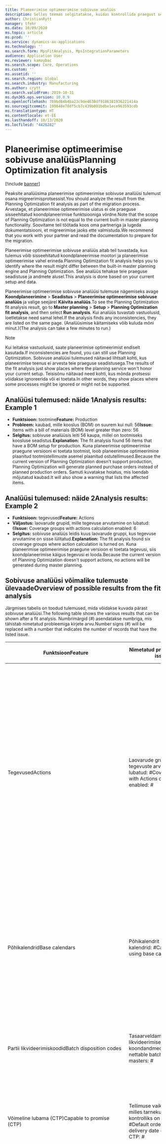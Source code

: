 ```yaml
---
title: Planeerimise optimeerimise sobivuse analüüs
description: Selles teemas selgitatakse, kuidas kontrollida praegust seadistust ja andmeid planeerimise optimeerimise funktsiooni võimaluste suhtes.
author: ChristianRytt
manager: tfehr
ms.date: 10/09/2020
ms.topic: article
ms.prod: ''
ms.service: dynamics-ax-applications
ms.technology: ''
ms.search.form: MpsFitAnalysis, MpsIntegrationParameters
audience: Application User
ms.reviewer: kamaybac
ms.search.scope: Core, Operations
ms.custom: ''
ms.assetid: ''
ms.search.region: Global
ms.search.industry: Manufacturing
ms.author: crytt
ms.search.validFrom: 2019-10-31
ms.dyn365.ops.version: 10.0.9
ms.openlocfilehash: 769bd84b4ba23c9de4638df9186381936221414a
ms.sourcegitcommit: 199848e78df5cb7c439b001bdbe1ece963593cdb
ms.translationtype: HT
ms.contentlocale: et-EE
ms.lasthandoff: 10/13/2020
ms.locfileid: "4426282"
---
```

# <a name="planning-optimization-fit-analysis"></a><span data-ttu-id="68572-103">Planeerimise optimeerimise sobivuse analüüs</span><span class="sxs-lookup"><span data-stu-id="68572-103">Planning Optimization fit analysis</span></span>

[!include [banner](../../includes/banner.md)]

<span data-ttu-id="68572-104">Peaksite analüüsima planeerimise optimeerimise sobivuse analüüsi tulemust osana migreerimisprotsessist.</span><span class="sxs-lookup"><span data-stu-id="68572-104">You should analyze the result from the Planning Optimization fit analysis as part of the migration process.</span></span> <span data-ttu-id="68572-105">Arvestage, et planeerimise optimeerimise ulatus ei ole praeguse sisseehitatud koondplaneerimise funktsiooniga võrdne.</span><span class="sxs-lookup"><span data-stu-id="68572-105">Note that the scope of Planning Optimization is not equal to the current built-in master planning functionality.</span></span> <span data-ttu-id="68572-106">Soovitame teil töötada koos oma partneriga ja lugeda dokumentatsiooni, et migreerimise jaoks ette valmistuda.</span><span class="sxs-lookup"><span data-stu-id="68572-106">We recommend that you work with your partner and read the documentation to prepare for the migration.</span></span> 

<span data-ttu-id="68572-107">Planeerimise optimeerimise sobivuse analüüs aitab teil tuvastada, kus tulemus võib sisseehitatud koondplaneerimise mootori ja planeerimise optimeerimise vahel erineda.</span><span class="sxs-lookup"><span data-stu-id="68572-107">Planning Optimization fit analysis helps you to identify where the result might differ between the built-in master planning engine and Planning Optimization.</span></span> <span data-ttu-id="68572-108">See analüüs tehakse teie praeguse seadistuse ja andmete alusel.</span><span class="sxs-lookup"><span data-stu-id="68572-108">This analysis is done based on your current setup and data.</span></span> 

<span data-ttu-id="68572-109">Planeerimise optimeerimise sobivuse analüüsi tulemuse nägemiseks avage **Koondplaneerimine** \> **Seadistus** \> **Planeerimise optimeerimise sobivuse analüüs** ja valige seejärel **Käivita analüüs**.</span><span class="sxs-lookup"><span data-stu-id="68572-109">To see the Planning Optimization fit analysis result, go to **Master planning** \> **Setup** \> **Planning Optimization fit analysis**, and then select **Run analysis**.</span></span> <span data-ttu-id="68572-110">Kui analüüs tuvastab vastuolusid, loetletakse need samal lehel.</span><span class="sxs-lookup"><span data-stu-id="68572-110">If the analysis finds any inconsistencies, they are listed on the same page.</span></span> <span data-ttu-id="68572-111">(Analüüsimise käitamiseks võib kuluda mõni minut.)</span><span class="sxs-lookup"><span data-stu-id="68572-111">(The analysis can take a few minutes to run.)</span></span>

> [!NOTE]
> <span data-ttu-id="68572-112">Kui leitakse vastuolusid, saate planeerimise optimeerimist endiselt kasutada.</span><span class="sxs-lookup"><span data-stu-id="68572-112">If inconsistencies are found, you can still use Planning Optimization.</span></span> <span data-ttu-id="68572-113">Sobivuse analüüsi tulemused näitavad lihtsalt kohti, kus planeerimise teenus ei arvesta teie praeguse seadistusega.</span><span class="sxs-lookup"><span data-stu-id="68572-113">The results of the fit analysis just show places where the planning service won't honor your current setup.</span></span> <span data-ttu-id="68572-114">Teisisõnu näitavad need kohti, kus mõnda protsessi võidakse ignoreerida või ei toetata.</span><span class="sxs-lookup"><span data-stu-id="68572-114">In other words, they show places where some processes might be ignored or might not be supported.</span></span>

## <a name="analysis-results-example-1"></a><span data-ttu-id="68572-115">Analüüsi tulemused: näide 1</span><span class="sxs-lookup"><span data-stu-id="68572-115">Analysis results: Example 1</span></span>

- <span data-ttu-id="68572-116">**Funktsioon:** tootmine</span><span class="sxs-lookup"><span data-stu-id="68572-116">**Feature:** Production</span></span>
- <span data-ttu-id="68572-117">**Probleem:** kaubad, mille kooslus (BOM) on suurem kui null: 56</span><span class="sxs-lookup"><span data-stu-id="68572-117">**Issue:** Items with a bill of materials (BOM) level greater than zero: 56</span></span>
- <span data-ttu-id="68572-118">**Selgitus:** sobivuse analüüsis leiti 56 kaupa, millel on tootmiseks koosluse seadistus.</span><span class="sxs-lookup"><span data-stu-id="68572-118">**Explanation:** The fit analysis found 56 items that have a BOM setup for production.</span></span> <span data-ttu-id="68572-119">Kuna planeerimise optimeerimise praegune versiooni ei toetata tootmist, loob planeerimise optimeerimine plaanitud tootmistellimuste asemel plaanitud ostutellimused.</span><span class="sxs-lookup"><span data-stu-id="68572-119">Because the current version of Planning Optimization doesn't support production, Planning Optimization will generate planned purchase orders instead of planned production orders.</span></span> <span data-ttu-id="68572-120">Samuti kuvatakse hoiatus, mis loendab mõjutatud kaubad.</span><span class="sxs-lookup"><span data-stu-id="68572-120">It will also show a warning that lists the affected items.</span></span>

## <a name="analysis-results-example-2"></a><span data-ttu-id="68572-121">Analüüsi tulemused: näide 2</span><span class="sxs-lookup"><span data-stu-id="68572-121">Analysis results: Example 2</span></span>

- <span data-ttu-id="68572-122">**Funktsioon:** tegevused</span><span class="sxs-lookup"><span data-stu-id="68572-122">**Feature:** Actions</span></span>
- <span data-ttu-id="68572-123">**Väljastus:** laovarude grupid, mille tegevuse arvutamine on lubatud: 6</span><span class="sxs-lookup"><span data-stu-id="68572-123">**Issue:** Coverage groups with actions calculation enabled: 6</span></span>
- <span data-ttu-id="68572-124">**Selgitus:** sobivuse analüüs leidis kuus laovarude gruppi, kus tegevuse arvutamine on sisse lülitatud.</span><span class="sxs-lookup"><span data-stu-id="68572-124">**Explanation:** The fit analysis found six coverage groups where action calculation is turned on.</span></span> <span data-ttu-id="68572-125">Kuna planeerimise optimeerimise praegune versioon ei toetata tegevusi, siis koondplaneerimise käigus tegevusi ei looda.</span><span class="sxs-lookup"><span data-stu-id="68572-125">Because the current version of Planning Optimization doesn't support actions, no actions will be generated during master planning.</span></span>

## <a name="overview-of-possible-results-from-the-fit-analysis"></a><span data-ttu-id="68572-126">Sobivuse analüüsi võimalike tulemuste ülevaade</span><span class="sxs-lookup"><span data-stu-id="68572-126">Overview of possible results from the fit analysis</span></span>

<span data-ttu-id="68572-127">Järgmises tabelis on toodud tulemused, mida võidakse kuvada pärast sobivuse analüüsi.</span><span class="sxs-lookup"><span data-stu-id="68572-127">The following table shows the various results that can be shown after a fit analysis.</span></span> <span data-ttu-id="68572-128">Numbrimärgid (_\#_) asendatakse numbriga, mis tähistab nimetatud probleemiga kirjete arvu.</span><span class="sxs-lookup"><span data-stu-id="68572-128">Number signs (_\#_) will be replaced with a number that indicates the number of records that have the listed issue.</span></span>

| <span data-ttu-id="68572-129">Funktsioon</span><span class="sxs-lookup"><span data-stu-id="68572-129">Feature</span></span> | <span data-ttu-id="68572-130">Nimetatud probleem</span><span class="sxs-lookup"><span data-stu-id="68572-130">Listed issue</span></span> | <span data-ttu-id="68572-131">Selgitus</span><span class="sxs-lookup"><span data-stu-id="68572-131">Explanation</span></span> | <span data-ttu-id="68572-132">Eeldatav saadavus</span><span class="sxs-lookup"><span data-stu-id="68572-132">Expected availability</span></span> |
| --- | --- | --- | --- |
| <span data-ttu-id="68572-133">Tegevused</span><span class="sxs-lookup"><span data-stu-id="68572-133">Actions</span></span> | <span data-ttu-id="68572-134">Laovarude grupp, mille tegevuste arvutamine on lubatud: _\#_</span><span class="sxs-lookup"><span data-stu-id="68572-134">Coverage groups with Actions calculation enabled: _\#_</span></span> | <span data-ttu-id="68572-135">See funktsioon on ootel.</span><span class="sxs-lookup"><span data-stu-id="68572-135">This feature is pending.</span></span> <span data-ttu-id="68572-136">Sellest sättest hoolimata ei looda praegu koondplaneerimise ajal tegevusi, kui planeerimise optimeerimine on lubatud.</span><span class="sxs-lookup"><span data-stu-id="68572-136">Currently, actions aren't generated during master planning when Planning Optimization is enabled, regardless of this setting.</span></span> <span data-ttu-id="68572-137">Tegevuste peamine eesmärk on pakkuda soovitusi olemasolevate tellimuste muutmiseks.</span><span class="sxs-lookup"><span data-stu-id="68572-137">The main purpose of actions is to suggest changes to existing orders.</span></span> <span data-ttu-id="68572-138">Hinnake, kas teie äriprotsessi osana rakendatakse tegevusi aktiivselt või piisab tellimustega seotud viivituste teabest.</span><span class="sxs-lookup"><span data-stu-id="68572-138">Evaluate if actions are actively applied as part of your business processes or if the delay information related to the orders is sufficient.</span></span> | <span data-ttu-id="68572-139">2021. oktoober</span><span class="sxs-lookup"><span data-stu-id="68572-139">October 2021</span></span> |
| <span data-ttu-id="68572-140">Põhikalendrid</span><span class="sxs-lookup"><span data-stu-id="68572-140">Base calendars</span></span> | <span data-ttu-id="68572-141">Põhikalendrit kasutavad kalendrid: _\#_</span><span class="sxs-lookup"><span data-stu-id="68572-141">Calendars using base calendar: _\#_</span></span> | <span data-ttu-id="68572-142">See funktsioon on ootel.</span><span class="sxs-lookup"><span data-stu-id="68572-142">This feature is pending.</span></span> <span data-ttu-id="68572-143">Praegu eiratakse põhikalendrit, kui planeerimise optimeerimine on lubatud.</span><span class="sxs-lookup"><span data-stu-id="68572-143">Currently, the base calendar is ignored when Planning Optimization is enabled.</span></span> <span data-ttu-id="68572-144">Hinnake, kas teie äriprotsesside jaoks on vajalik põhikalender või piisab kalendrite otsesest seadistusest.</span><span class="sxs-lookup"><span data-stu-id="68572-144">Evaluate if the base calendar is needed for your business processes or if direct setup in calendars is sufficient.</span></span> | <span data-ttu-id="68572-145">2021. aprill</span><span class="sxs-lookup"><span data-stu-id="68572-145">April 2021</span></span> | 
| <span data-ttu-id="68572-146">Partii likvideerimiskoodid</span><span class="sxs-lookup"><span data-stu-id="68572-146">Batch disposition codes</span></span> | <span data-ttu-id="68572-147">Tasaarveldamatu partii likvideerimise koondandmed: _\#_</span><span class="sxs-lookup"><span data-stu-id="68572-147">Non-nettable batch disposition masters: _\#_</span></span> | <span data-ttu-id="68572-148">See funktsioon on ootel.</span><span class="sxs-lookup"><span data-stu-id="68572-148">This feature is pending.</span></span> <span data-ttu-id="68572-149">Praegu eiratakse partii likvideerimise koode, kui planeerimise optimeerimine on lubatud.</span><span class="sxs-lookup"><span data-stu-id="68572-149">Currently, batch disposition codes are ignored when Planning Optimization is enabled.</span></span> | <span data-ttu-id="68572-150">2021. oktoober</span><span class="sxs-lookup"><span data-stu-id="68572-150">October 2021</span></span> |
| <span data-ttu-id="68572-151">Võimeline lubama (CTP)</span><span class="sxs-lookup"><span data-stu-id="68572-151">Capable to promise (CTP)</span></span> | <span data-ttu-id="68572-152">Tellimuse vaikesätted, milles tarnekuupäeva kontrolliks on seatud CTP: _\#_</span><span class="sxs-lookup"><span data-stu-id="68572-152">Default order settings with delivery date control set to CTP: _\#_</span></span> | <span data-ttu-id="68572-153">See funktsioon on ootel.</span><span class="sxs-lookup"><span data-stu-id="68572-153">This feature is pending.</span></span> <span data-ttu-id="68572-154">Sellest sättest hoolimata eiratakse praegu CTP-d, kui planeerimise optimeerimine on lubatud.</span><span class="sxs-lookup"><span data-stu-id="68572-154">Currently, CTP is ignored when Planning Optimization is enabled, regardless of this setting.</span></span> | <span data-ttu-id="68572-155">2021. oktoober</span><span class="sxs-lookup"><span data-stu-id="68572-155">October 2021</span></span> |
| <span data-ttu-id="68572-156">Staatilise plaani kopeerimine dünaamilisse plaani</span><span class="sxs-lookup"><span data-stu-id="68572-156">Copy static to dynamic plan</span></span> | <span data-ttu-id="68572-157">Koondplaneerimise parameetrites on lubatud staatilise plaani kopeerimine dünaamilisse plaani.</span><span class="sxs-lookup"><span data-stu-id="68572-157">Copy of static to dynamic plan is enabled on the master planning parameters.</span></span> | <span data-ttu-id="68572-158">Sellest sättest hoolimata ei kopeeri planeerimise optimeerimine staatilist plaani dünaamilisse plaani.</span><span class="sxs-lookup"><span data-stu-id="68572-158">Planning Optimization doesn't copy the static plan to the dynamic plan, regardless of this setting.</span></span> <span data-ttu-id="68572-159">Üldiselt on see kontseptsioon vähem oluline kiiruse ja täieliku taasloomise tõttu, mida planeerimise optimeerimine võimaldab.</span><span class="sxs-lookup"><span data-stu-id="68572-159">In general, this concept is less relevant because of the speed and complete regeneration that Planning Optimization provides.</span></span> <span data-ttu-id="68572-160">Kui kasutatakse kaht või enamat plaani, tuleb iga plaani jaoks käivitada koondplaneerimine.</span><span class="sxs-lookup"><span data-stu-id="68572-160">If two or more plans are used, master planning should be triggered for each plan.</span></span> | <span data-ttu-id="68572-161">2021. oktoober</span><span class="sxs-lookup"><span data-stu-id="68572-161">October 2021</span></span> |
| <span data-ttu-id="68572-162">Kinnitamine</span><span class="sxs-lookup"><span data-stu-id="68572-162">Firming</span></span> | <span data-ttu-id="68572-163">Laovarude grupid, millel on määratud automaatkinnitamise ajapiir: _\#_</span><span class="sxs-lookup"><span data-stu-id="68572-163">Coverage groups with auto firming time fence set: _\#_</span></span> | <span data-ttu-id="68572-164">Versioonis 10.0.7 ja uuemates versioonides toetatakse kinnitamist eraldi kinnitamise pakett-tööna pärast koondplaneerimise lõpule viimist (eeldusel, et funktsioon _Automaatkinnitus planeerimise optimeerimiseks_ on [funktsioonihalduses](../../../fin-ops-core/fin-ops/get-started/feature-management/feature-management-overview.md) lubatud).</span><span class="sxs-lookup"><span data-stu-id="68572-164">In version 10.0.7 and later, firming is supported as a separate firming batch job after master planning is completed (provided the _Auto-firming for Planning Optimization_ feature has been enabled in [feature management](../../../fin-ops-core/fin-ops/get-started/feature-management/feature-management-overview.md)).</span></span> <span data-ttu-id="68572-165">Arvestage sellega, et automaatkinnitus planeerimise optimeerimiseks põhineb tellimuse kuupäeval (alguskuupäeval), mitte vajaduse kuupäeval (lõppkuupäeval).</span><span class="sxs-lookup"><span data-stu-id="68572-165">Note that auto firming for Planning Optimization is based on the order date (start date), not the requirement date (end date).</span></span> <span data-ttu-id="68572-166">Selline käitumismudel tagab, et plaanitud tellimuste kinnitamine toimub õigel ajal, ilma et peaksite kinnitamisajavahemikus täitmisajaga arvestama.</span><span class="sxs-lookup"><span data-stu-id="68572-166">This behavior ensures that firming of planned orders occurs in due time, without having to include lead time in the firming time fence.</span></span> | <span data-ttu-id="68572-167">Toetatud</span><span class="sxs-lookup"><span data-stu-id="68572-167">Supported</span></span> |
| <span data-ttu-id="68572-168">Kinnitamine</span><span class="sxs-lookup"><span data-stu-id="68572-168">Firming</span></span> | <span data-ttu-id="68572-169">Kauba laovarude kirjed, millel on määratud automaatkinnitamine: _\#_</span><span class="sxs-lookup"><span data-stu-id="68572-169">Item coverage records with auto firming set: _\#_</span></span> | <span data-ttu-id="68572-170">Versioonis 10.0.7 ja uuemates versioonides toetatakse automaatkinnitamist eraldi kinnitamise pakett-tööna pärast koondplaneerimise lõpule viimist (eeldusel, et funktsioon _Automaatkinnitus planeerimise optimeerimiseks_ on [funktsioonihalduses](../../../fin-ops-core/fin-ops/get-started/feature-management/feature-management-overview.md) lubatud).</span><span class="sxs-lookup"><span data-stu-id="68572-170">In version 10.0.7 and later, auto firming is supported as a separate firming batch job after master planning is completed (provided the _Auto-firming for Planning Optimization_ feature has been enabled in [feature management](../../../fin-ops-core/fin-ops/get-started/feature-management/feature-management-overview.md)).</span></span> <span data-ttu-id="68572-171">Arvestage sellega, et automaatkinnitus planeerimise optimeerimiseks põhineb tellimuse kuupäeval (alguskuupäeval), mitte vajaduse kuupäeval (lõppkuupäeval).</span><span class="sxs-lookup"><span data-stu-id="68572-171">Note that auto firming for Planning Optimization is based on the order date (start date), not the requirement date (end date).</span></span> <span data-ttu-id="68572-172">Selline käitumismudel tagab, et plaanitud tellimuste kinnitamine toimub õigel ajal, ilma et peaksite kinnitamisajavahemikus täitmisajaga arvestama.</span><span class="sxs-lookup"><span data-stu-id="68572-172">This behavior ensures that firming of planned orders occurs in due time, without having to include lead time in the firming time fence.</span></span> | <span data-ttu-id="68572-173">Toetatud</span><span class="sxs-lookup"><span data-stu-id="68572-173">Supported</span></span> |
| <span data-ttu-id="68572-174">Kinnitamine</span><span class="sxs-lookup"><span data-stu-id="68572-174">Firming</span></span> | <span data-ttu-id="68572-175">Koondplaanid, millel on määratud automaatkinnitamine: _\#_</span><span class="sxs-lookup"><span data-stu-id="68572-175">Master plans with auto firming set: _\#_</span></span> | <span data-ttu-id="68572-176">Versioonis 10.0.7 ja uuemates versioonides toetatakse automaatkinnitamist eraldi kinnitamise pakett-tööna pärast koondplaneerimise lõpule viimist (eeldusel, et funktsioon _Automaatkinnitus planeerimise optimeerimiseks_ on [funktsioonihalduses](../../../fin-ops-core/fin-ops/get-started/feature-management/feature-management-overview.md) lubatud).</span><span class="sxs-lookup"><span data-stu-id="68572-176">In version 10.0.7 and later, auto firming is supported as a separate firming batch job after master planning is completed (provided the _Auto-firming for Planning Optimization_ feature has been enabled in [feature management](../../../fin-ops-core/fin-ops/get-started/feature-management/feature-management-overview.md)).</span></span> <span data-ttu-id="68572-177">Arvestage sellega, et automaatkinnitus planeerimise optimeerimiseks põhineb tellimuse kuupäeval (alguskuupäeval), mitte vajaduse kuupäeval (lõppkuupäeval).</span><span class="sxs-lookup"><span data-stu-id="68572-177">Note that auto firming for Planning Optimization is based on the order date (start date), not the requirement date (end date).</span></span> <span data-ttu-id="68572-178">Selline käitumismudel tagab, et plaanitud tellimuste kinnitamine toimub õigel ajal, ilma et peaksite kinnitamisajavahemikus täitmisajaga arvestama.</span><span class="sxs-lookup"><span data-stu-id="68572-178">This behavior ensures that firming of planned orders occurs in due time, without having to include lead time in the firming time fence.</span></span> | <span data-ttu-id="68572-179">Toetatud</span><span class="sxs-lookup"><span data-stu-id="68572-179">Supported</span></span> |
| <span data-ttu-id="68572-180">FitAnalysisPlanningItems</span><span class="sxs-lookup"><span data-stu-id="68572-180">FitAnalysisPlanningItems</span></span> | <span data-ttu-id="68572-181">Plaanimisüksused: _\#_</span><span class="sxs-lookup"><span data-stu-id="68572-181">Planning Items: _\#_</span></span> | <span data-ttu-id="68572-182">See funktsioon on ootel.</span><span class="sxs-lookup"><span data-stu-id="68572-182">This feature is pending.</span></span> <span data-ttu-id="68572-183">Praegu käsitletakse plaanimisüksuseid nagu tavalisi kaupu, kui planeerimise optimeerimine on lubatud.</span><span class="sxs-lookup"><span data-stu-id="68572-183">Currently, planning items are handled like regular items when Planning Optimization is enabled.</span></span> | <span data-ttu-id="68572-184">2021. oktoober</span><span class="sxs-lookup"><span data-stu-id="68572-184">October 2021</span></span> |
| <span data-ttu-id="68572-185">Eelarve</span><span class="sxs-lookup"><span data-stu-id="68572-185">Forecast</span></span> | <span data-ttu-id="68572-186">Laovarude grupid, millel on lubatud kontsernisiseste tellimuste kaasamine: _\#_</span><span class="sxs-lookup"><span data-stu-id="68572-186">Coverage groups with "Include intercompany orders" enabled: _\#_</span></span> | <span data-ttu-id="68572-187">See funktsioon on ootel.</span><span class="sxs-lookup"><span data-stu-id="68572-187">This feature is pending.</span></span> <span data-ttu-id="68572-188">Sellest sättest hoolimata ei hõlma koondplaneerimine praegu sissetulevat planeeritud nõudlust, kui planeerimise optimeerimine on lubatud.</span><span class="sxs-lookup"><span data-stu-id="68572-188">Currently, master planning doesn't include downstream planned demand when Planning Optimization is enabled, regardless of this setting.</span></span> <span data-ttu-id="68572-189">Pange tähele, et väljastatud/kinnitatud tellimused töötavad endiselt tavaliste kontsernisiseste funktsioonidega ja hõlmavad enamikku stsenaariume.</span><span class="sxs-lookup"><span data-stu-id="68572-189">Note that released/firmed orders still work with the regular intercompany functionality and will cover most scenarios.</span></span> | <span data-ttu-id="68572-190">2020. oktoober</span><span class="sxs-lookup"><span data-stu-id="68572-190">October 2020</span></span> |
| <span data-ttu-id="68572-191">Eelarve</span><span class="sxs-lookup"><span data-stu-id="68572-191">Forecast</span></span> | <span data-ttu-id="68572-192">Laovarude grupid, mille sätte „Prognoosi vähendamisalus:” väärtus pole „Tellimused”: _\#_</span><span class="sxs-lookup"><span data-stu-id="68572-192">Coverage groups with "Reduce forecast by" setting set to a value different than "Orders": _\#_</span></span> | <span data-ttu-id="68572-193">Sellest sättest hoolimata kasutab planeerimise optimeerimine tellimuste puhul vaikimisi sätet „Prognoosi vähendamisalus:”.</span><span class="sxs-lookup"><span data-stu-id="68572-193">By default, Planning Optimization uses "Reduce forecast by" for orders, regardless of this setting.</span></span> | <span data-ttu-id="68572-194">November 2020</span><span class="sxs-lookup"><span data-stu-id="68572-194">November 2020</span></span> |
| <span data-ttu-id="68572-195">Eelarve</span><span class="sxs-lookup"><span data-stu-id="68572-195">Forecast</span></span> | <span data-ttu-id="68572-196">Alammudelitega prognoosimudelid: _\#_</span><span class="sxs-lookup"><span data-stu-id="68572-196">Forecast models with sub models: _\#_</span></span> | <span data-ttu-id="68572-197">See funktsioon on ootel.</span><span class="sxs-lookup"><span data-stu-id="68572-197">This feature is pending.</span></span> <span data-ttu-id="68572-198">Praegu ei toetata allmudeleid kasutavaid prognoose, kui planeerimise optimeerimine on lubatud.</span><span class="sxs-lookup"><span data-stu-id="68572-198">Currently, forecasts that use sub-models aren't supported when Planning Optimization is enabled.</span></span> <span data-ttu-id="68572-199">Neid eiratakse, hoolimata sellest sättest.</span><span class="sxs-lookup"><span data-stu-id="68572-199">They will be ignored, regardless of this setting.</span></span> | <span data-ttu-id="68572-200">2021. aprill</span><span class="sxs-lookup"><span data-stu-id="68572-200">April 2021</span></span> |
| <span data-ttu-id="68572-201">Eelarve</span><span class="sxs-lookup"><span data-stu-id="68572-201">Forecast</span></span> | <span data-ttu-id="68572-202">Koondplaanid, millel on lubatud säte „Kaasa tarneprognoos”: _\#_</span><span class="sxs-lookup"><span data-stu-id="68572-202">Master plans with "Include supply forecast" enabled: _\#_</span></span> | <span data-ttu-id="68572-203">See funktsioon on ootel.</span><span class="sxs-lookup"><span data-stu-id="68572-203">This feature is pending.</span></span> <span data-ttu-id="68572-204">Praegu ei toetata tarneprognoose, kui planeerimise optimeerimine on lubatud.</span><span class="sxs-lookup"><span data-stu-id="68572-204">Currently, supply forecasts aren't supported when Planning Optimization is enabled.</span></span> <span data-ttu-id="68572-205">Neid eiratakse, hoolimata sellest sättest.</span><span class="sxs-lookup"><span data-stu-id="68572-205">They will be ignored, regardless of this setting.</span></span> | <span data-ttu-id="68572-206">2021. oktoober</span><span class="sxs-lookup"><span data-stu-id="68572-206">October 2021</span></span> |
| <span data-ttu-id="68572-207">Ajapiir</span><span class="sxs-lookup"><span data-stu-id="68572-207">Freeze time fence</span></span> | <span data-ttu-id="68572-208">Laovarude grupid, millel on määratud külmutamise ajapiir: _\#_</span><span class="sxs-lookup"><span data-stu-id="68572-208">Coverage groups with freeze time fence set: _\#_</span></span> | <span data-ttu-id="68572-209">Külmutamise ajapiiri ei kasutata sageli ja praegu pole plaanis seda planeerimise optimeerimisse kaasata.</span><span class="sxs-lookup"><span data-stu-id="68572-209">The freeze time fence isn't often used, and there are currently no plans to include it for Planning Optimization.</span></span> <span data-ttu-id="68572-210">Sellest sättest hoolimata eiratakse praegu külmutamise ajapiiri seadistust, kui planeerimise optimeerimine on lubatud.</span><span class="sxs-lookup"><span data-stu-id="68572-210">Currently, the freeze time fence setup is ignored when Planning Optimization is enabled, regardless of this setting.</span></span> | <span data-ttu-id="68572-211">Pole rakendatav</span><span class="sxs-lookup"><span data-stu-id="68572-211">N/A</span></span> |
| <span data-ttu-id="68572-212">Ajapiir</span><span class="sxs-lookup"><span data-stu-id="68572-212">Freeze time fence</span></span> | <span data-ttu-id="68572-213">Kauba laovarude kirjed, millel on määratud külmutamise ajapiir: _\#_</span><span class="sxs-lookup"><span data-stu-id="68572-213">Item coverage records with freeze time fence set: _\#_</span></span> | <span data-ttu-id="68572-214">Külmutamise ajapiiri ei kasutata sageli ja praegu pole plaanis seda planeerimise optimeerimisse kaasata.</span><span class="sxs-lookup"><span data-stu-id="68572-214">The freeze time fence isn't often used, and there are currently no plans to include it for Planning Optimization.</span></span> <span data-ttu-id="68572-215">Sellest sättest hoolimata eiratakse praegu külmutamise ajapiiri seadistust, kui planeerimise optimeerimine on lubatud.</span><span class="sxs-lookup"><span data-stu-id="68572-215">Currently, the freeze time fence setup is ignored when Planning Optimization is enabled, regardless of this setting.</span></span> | <span data-ttu-id="68572-216">Pole rakendatav</span><span class="sxs-lookup"><span data-stu-id="68572-216">N/A</span></span> |
| <span data-ttu-id="68572-217">Ajapiir</span><span class="sxs-lookup"><span data-stu-id="68572-217">Freeze time fence</span></span> | <span data-ttu-id="68572-218">Koondplaanid, millel on määratud külmutamise ajapiir: _\#_</span><span class="sxs-lookup"><span data-stu-id="68572-218">Master plans with freeze time fence set: _\#_</span></span> | <span data-ttu-id="68572-219">Külmutamise ajapiiri ei kasutata sageli ja praegu pole plaanis seda planeerimise optimeerimisse kaasata.</span><span class="sxs-lookup"><span data-stu-id="68572-219">The freeze time fence isn't often used, and there are currently no plans to include it for Planning Optimization.</span></span> <span data-ttu-id="68572-220">Sellest sättest hoolimata eiratakse praegu külmutamise ajapiiri seadistust, kui planeerimise optimeerimine on lubatud.</span><span class="sxs-lookup"><span data-stu-id="68572-220">Currently, the freeze time fence setup is ignored when Planning Optimization is enabled, regardless of this setting.</span></span> | <span data-ttu-id="68572-221">Pole rakendatav</span><span class="sxs-lookup"><span data-stu-id="68572-221">N/A</span></span> |
| <span data-ttu-id="68572-222">Kontsernisisene</span><span class="sxs-lookup"><span data-stu-id="68572-222">Intercompany</span></span> | <span data-ttu-id="68572-223">Koondplaanid, mis hõlmavad plaanitud sissetulevat nõudlust: _\#_</span><span class="sxs-lookup"><span data-stu-id="68572-223">Master plans including planned downstream demand: _\#_</span></span> | <span data-ttu-id="68572-224">See funktsioon on ootel.</span><span class="sxs-lookup"><span data-stu-id="68572-224">This feature is pending.</span></span> <span data-ttu-id="68572-225">Sellest sättest hoolimata ei hõlma koondplaneerimine praegu sissetulevat planeeritud nõudlust, kui planeerimise optimeerimine on lubatud.</span><span class="sxs-lookup"><span data-stu-id="68572-225">Currently, master planning doesn't include downstream planned demand when Planning Optimization is enabled, regardless of this setting.</span></span> <span data-ttu-id="68572-226">Pange tähele, et väljastatud/kinnitatud tellimused töötavad endiselt tüüpiliste kontsernisiseste funktsioonidega ja hõlmavad enamikku stsenaariume.</span><span class="sxs-lookup"><span data-stu-id="68572-226">Note that released/firmed orders still work with the normal intercompany functionality and will cover most scenarios.</span></span> | <span data-ttu-id="68572-227">2020. oktoober</span><span class="sxs-lookup"><span data-stu-id="68572-227">October 2020</span></span> |
| <span data-ttu-id="68572-228">Kanban</span><span class="sxs-lookup"><span data-stu-id="68572-228">Kanban</span></span> | <span data-ttu-id="68572-229">Kauba laovarude kirjed, mille plaanitud tellimusetüüp on kanban: _\#_</span><span class="sxs-lookup"><span data-stu-id="68572-229">Item coverage records with planned order type kanban: _\#_</span></span> | <span data-ttu-id="68572-230">See funktsioon on ootel.</span><span class="sxs-lookup"><span data-stu-id="68572-230">This feature is pending.</span></span> <span data-ttu-id="68572-231">Praegu eiratakse kanbaniks määratud kauba laovarusid, kui planeerimise optimeerimine on lubatud.</span><span class="sxs-lookup"><span data-stu-id="68572-231">Currently, item coverage that is set to kanban will be ignored when Planning Optimization is enabled.</span></span> <span data-ttu-id="68572-232">Plaanitud tellimusetüübi kanban puhul kuvatakse koondplaneerimise ajal hoiatus ja seotud nõudluse täitmiseks luuakse plaanitud ostutellimused.</span><span class="sxs-lookup"><span data-stu-id="68572-232">The kanban planned order type will create a warning during master planning, and planned purchase orders will be created to cover the related demand.</span></span> | <span data-ttu-id="68572-233">2021. oktoober</span><span class="sxs-lookup"><span data-stu-id="68572-233">October 2021</span></span> |
| <span data-ttu-id="68572-234">Kanban</span><span class="sxs-lookup"><span data-stu-id="68572-234">Kanban</span></span> | <span data-ttu-id="68572-235">Kanban-tellimuse vaiketüübiga kaubad: _\#_</span><span class="sxs-lookup"><span data-stu-id="68572-235">Items with default order type kanban: _\#_</span></span> | <span data-ttu-id="68572-236">Praegu eiratakse kanbaniks määratud vaiketellimusetüüpi, kui planeerimise optimeerimine on lubatud.</span><span class="sxs-lookup"><span data-stu-id="68572-236">Currently, a default order type that is set to kanban will be ignored when Planning Optimization is enabled.</span></span> <span data-ttu-id="68572-237">Vaiketellimusetüübi kanban puhul kuvatakse koondplaneerimise ajal hoiatus ja seotud nõudluse täitmiseks luuakse plaanitud ostutellimused.</span><span class="sxs-lookup"><span data-stu-id="68572-237">The kanban default order type will create a warning during master planning, and planned purchase orders will be created to cover the related demand.</span></span> | <span data-ttu-id="68572-238">2021. oktoober</span><span class="sxs-lookup"><span data-stu-id="68572-238">October 2021</span></span> |
| <span data-ttu-id="68572-239">Toote töötsükli olek</span><span class="sxs-lookup"><span data-stu-id="68572-239">Product lifecycle state</span></span>   | <span data-ttu-id="68572-240">Toote töötsükli olekud pole planeerimiseks aktiivsed: _\#_</span><span class="sxs-lookup"><span data-stu-id="68572-240">Product lifecycle states not active for planning: _\#_</span></span> | <span data-ttu-id="68572-241">See on ootel funktsioon.</span><span class="sxs-lookup"><span data-stu-id="68572-241">This is a pending feature.</span></span> <span data-ttu-id="68572-242">Hetkel toote töötsükli olekut ignoreeritakse, kui planeerimise optimeerimine on lubatud.</span><span class="sxs-lookup"><span data-stu-id="68572-242">Currently the Product lifecycle state is ignored with Planning Optimization enabled.</span></span> <span data-ttu-id="68572-243">Saate korrigeerida plaani taseme tootefiltrit, et vältida toodete kaasamist, kui planeerimisel on toote töötsükli olek keelatud.</span><span class="sxs-lookup"><span data-stu-id="68572-243">You can adjust the plan level product filter to avoid including products where product lifecycle state is disabled for planning.</span></span> | <span data-ttu-id="68572-244">November 2020</span><span class="sxs-lookup"><span data-stu-id="68572-244">November 2020</span></span> |
| <span data-ttu-id="68572-245">Tootmine</span><span class="sxs-lookup"><span data-stu-id="68572-245">Production</span></span> | <span data-ttu-id="68572-246">Ümardamise või mitme häälestusega koosluseread: _\#_</span><span class="sxs-lookup"><span data-stu-id="68572-246">BOM lines with rounding or multiple setup: _\#_</span></span> | <span data-ttu-id="68572-247">See funktsioon on ootel.</span><span class="sxs-lookup"><span data-stu-id="68572-247">This feature is pending.</span></span> <span data-ttu-id="68572-248">Sellest sättest hoolimata eiratakse praegu koosluseridade puhul ümardamist ja mitut häälestust, kui planeerimise optimeerimine on lubatud.</span><span class="sxs-lookup"><span data-stu-id="68572-248">Currently, rounding and multiple setups are ignored on BOM lines when Planning Optimization is enabled, regardless of this setting.</span></span> | <span data-ttu-id="68572-249">2021. aprill</span><span class="sxs-lookup"><span data-stu-id="68572-249">April 2021</span></span> |
| <span data-ttu-id="68572-250">Tootmine</span><span class="sxs-lookup"><span data-stu-id="68572-250">Production</span></span> | <span data-ttu-id="68572-251">Valemi mõõtmisega koosluse-/valemiread: _\#_</span><span class="sxs-lookup"><span data-stu-id="68572-251">BOM/formula lines with formula measurement: _\#_</span></span> | <span data-ttu-id="68572-252">See funktsioon on ootel.</span><span class="sxs-lookup"><span data-stu-id="68572-252">This feature is pending.</span></span> <span data-ttu-id="68572-253">Sellest sättest hoolimata eiratakse praegu koosluse- ja valemiridade puhul valemi mõõtmist, kui planeerimise optimeerimine on lubatud.</span><span class="sxs-lookup"><span data-stu-id="68572-253">Currently, formula measurement is ignored on BOM and formula lines when Planning Optimization is enabled, regardless of this setting.</span></span> | <span data-ttu-id="68572-254">2021. oktoober</span><span class="sxs-lookup"><span data-stu-id="68572-254">October 2021</span></span> |
| <span data-ttu-id="68572-255">Tootmine</span><span class="sxs-lookup"><span data-stu-id="68572-255">Production</span></span> | <span data-ttu-id="68572-256">Kauba asendamisega koosluse-/valemiread (plaanigrupid): _\#_</span><span class="sxs-lookup"><span data-stu-id="68572-256">BOM/formula lines with item substitution (plan groups): _\#_</span></span> | <span data-ttu-id="68572-257">See funktsioon on ootel.</span><span class="sxs-lookup"><span data-stu-id="68572-257">This feature is pending.</span></span> <span data-ttu-id="68572-258">Sellest sättest hoolimata eiratakse praegu koosluse- ja valemiridade puhul kauba asendamist (plaanigruppe), kui planeerimise optimeerimine on lubatud.</span><span class="sxs-lookup"><span data-stu-id="68572-258">Currently, item substitution (plan groups) is ignored on BOM and formula lines when Planning Optimization is enabled, regardless of this setting.</span></span> | <span data-ttu-id="68572-259">2021. oktoober</span><span class="sxs-lookup"><span data-stu-id="68572-259">October 2021</span></span> |
| <span data-ttu-id="68572-260">Tootmine</span><span class="sxs-lookup"><span data-stu-id="68572-260">Production</span></span> | <span data-ttu-id="68572-261">Negatiivse kogusega koosluse-/valemiread: _\#_</span><span class="sxs-lookup"><span data-stu-id="68572-261">BOM/formula lines with negative quantity: _\#_</span></span> | <span data-ttu-id="68572-262">See funktsioon on ootel.</span><span class="sxs-lookup"><span data-stu-id="68572-262">This feature is pending.</span></span> <span data-ttu-id="68572-263">Koosluse- ja valemiread, millel on negatiivne kogus, kaasatakse kogusega 0 (null) ja kuvatakse hoiatus, kui planeerimise optimeerimine on lubatud.</span><span class="sxs-lookup"><span data-stu-id="68572-263">BOM and formula lines that have negative quantity will be included with a quantity of 0 (zero) and a warning will be issued when Planning Optimization is enabled.</span></span> <span data-ttu-id="68572-264">Värskendage koondandmeid, et vältida hoiatusi.</span><span class="sxs-lookup"><span data-stu-id="68572-264">Update master data to avoid warnings.</span></span> | <span data-ttu-id="68572-265">2021. oktoober</span><span class="sxs-lookup"><span data-stu-id="68572-265">October 2021</span></span> |
| <span data-ttu-id="68572-266">Tootmine</span><span class="sxs-lookup"><span data-stu-id="68572-266">Production</span></span> | <span data-ttu-id="68572-267">Ressursipõhise tarbimisega koosluse-/valemiread: _\#_</span><span class="sxs-lookup"><span data-stu-id="68572-267">BOM/formula lines with resource consumption: _\#_</span></span> | <span data-ttu-id="68572-268">See funktsioon on ootel.</span><span class="sxs-lookup"><span data-stu-id="68572-268">This feature is pending.</span></span> <span data-ttu-id="68572-269">Praegu eiratakse ressursipõhise tarbimisega koosluse-/valemiridasid, kui planeerimise optimeerimine on lubatud.</span><span class="sxs-lookup"><span data-stu-id="68572-269">Currently, BOM and formula lines that have resource consumption are ignored when Planning Optimization is enabled.</span></span> <span data-ttu-id="68572-270">Selle funktsiooni toetamisel kasutatakse materjalinõude korral tootmise alguskuupäeva.</span><span class="sxs-lookup"><span data-stu-id="68572-270">When this feature is supported, the material requirement will be set to the production start date.</span></span> <span data-ttu-id="68572-271">Kuni seda funktsiooni toetatakse, ei looda nõudeid materjalide jaoks, mis on märgitud ressursitarbimise lipuga.</span><span class="sxs-lookup"><span data-stu-id="68572-271">Until this feature is supported, requirements will not be generated for materials that are marked with a resource consumption flag.</span></span> | <span data-ttu-id="68572-272">2021. aprill</span><span class="sxs-lookup"><span data-stu-id="68572-272">April 2021</span></span> |
| <span data-ttu-id="68572-273">Tootmine</span><span class="sxs-lookup"><span data-stu-id="68572-273">Production</span></span> | <span data-ttu-id="68572-274">Etapipõhise tarbimisega koosluse-/valemiread: _\#_</span><span class="sxs-lookup"><span data-stu-id="68572-274">BOM/formula lines with step consumption: _\#_</span></span> | <span data-ttu-id="68572-275">See funktsioon on ootel.</span><span class="sxs-lookup"><span data-stu-id="68572-275">This feature is pending.</span></span> <span data-ttu-id="68572-276">Praegu eiratakse koosluse-/valemiridadel etapipõhist tarbimist, kui planeerimise optimeerimine on lubatud.</span><span class="sxs-lookup"><span data-stu-id="68572-276">Currently, step consumption is ignored on BOM and formula lines when Planning Optimization is enabled.</span></span> | <span data-ttu-id="68572-277">2021. oktoober</span><span class="sxs-lookup"><span data-stu-id="68572-277">October 2021</span></span> |
| <span data-ttu-id="68572-278">Tootmine</span><span class="sxs-lookup"><span data-stu-id="68572-278">Production</span></span> | <span data-ttu-id="68572-279">Püsiva või muutuva praagiga määratletud kooslused: _\#_</span><span class="sxs-lookup"><span data-stu-id="68572-279">BOMs with constant scrap or variable scrap defined: _\#_</span></span> | <span data-ttu-id="68572-280">See funktsioon on ootel.</span><span class="sxs-lookup"><span data-stu-id="68572-280">This feature is pending.</span></span> <span data-ttu-id="68572-281">Praegu eiratakse kooslustele määratud püsivat või muutuvat praaki, kui planeerimise optimeerimine on lubatud.</span><span class="sxs-lookup"><span data-stu-id="68572-281">Currently, constant scrap and variable scrap that are defined on BOMs are ignored when Planning Optimization is enabled.</span></span> | <span data-ttu-id="68572-282">2021. oktoober</span><span class="sxs-lookup"><span data-stu-id="68572-282">October 2021</span></span> |
| <span data-ttu-id="68572-283">Tootmine</span><span class="sxs-lookup"><span data-stu-id="68572-283">Production</span></span> | <span data-ttu-id="68572-284">Allhankega kooslused: _\#_</span><span class="sxs-lookup"><span data-stu-id="68572-284">BOMs with subcontracting: _\#_</span></span> | <span data-ttu-id="68572-285">See funktsioon on ootel.</span><span class="sxs-lookup"><span data-stu-id="68572-285">This feature is pending.</span></span> <span data-ttu-id="68572-286">Sellest sättest hoolimata eiratakse praegu koosluste allhankeseadistust, kui planeerimise optimeerimine on lubatud.</span><span class="sxs-lookup"><span data-stu-id="68572-286">Currently, the subcontracting setup on BOMs is ignored when Planning Optimization is enabled, regardless of this setting.</span></span> | <span data-ttu-id="68572-287">2021. oktoober</span><span class="sxs-lookup"><span data-stu-id="68572-287">October 2021</span></span> |
| <span data-ttu-id="68572-288">Tootmine</span><span class="sxs-lookup"><span data-stu-id="68572-288">Production</span></span> | <span data-ttu-id="68572-289">Kooslused ilma saidita: _\#_</span><span class="sxs-lookup"><span data-stu-id="68572-289">BOMs without a site: _\#_</span></span> | <span data-ttu-id="68572-290">See funktsioon on ootel.</span><span class="sxs-lookup"><span data-stu-id="68572-290">This feature is pending.</span></span> <span data-ttu-id="68572-291">Praegu eiratakse saidita kooslusi, kui planeerimise optimeerimine on lubatud.</span><span class="sxs-lookup"><span data-stu-id="68572-291">Currently, BOMs without a site are ignored when Planning Optimization is enabled.</span></span> | <span data-ttu-id="68572-292">2020. oktoober</span><span class="sxs-lookup"><span data-stu-id="68572-292">October 2020</span></span> |
| <span data-ttu-id="68572-293">Tootmine</span><span class="sxs-lookup"><span data-stu-id="68572-293">Production</span></span> | <span data-ttu-id="68572-294">Kindla koosluse või marsruudinõuetega nõudlus: _\#_</span><span class="sxs-lookup"><span data-stu-id="68572-294">Demand with specific BOM or route requirements defined: _\#_</span></span> | <span data-ttu-id="68572-295">See funktsioon on ootel.</span><span class="sxs-lookup"><span data-stu-id="68572-295">This feature is pending.</span></span> <span data-ttu-id="68572-296">Praegu eiratakse nõudlusele määratud kindlaid koosluse või marsruudinõudeid (nt müügitellimuse alamkooslust või -marsruuti), kui planeerimise optimeerimine on lubatud.</span><span class="sxs-lookup"><span data-stu-id="68572-296">Currently, the specific BOM or route requirements that are defined on the demand (such as a sub-BOM or sub-route on a sales order) are ignored when Planning Optimization is enabled.</span></span> <span data-ttu-id="68572-297">Sellest sättest hoolimata kasutatakse standardset kooslust või marsruuti.</span><span class="sxs-lookup"><span data-stu-id="68572-297">The standard BOM or route will be used, regardless of this setting.</span></span> | <span data-ttu-id="68572-298">2021. oktoober</span><span class="sxs-lookup"><span data-stu-id="68572-298">October 2021</span></span> |
| <span data-ttu-id="68572-299">Tootmine</span><span class="sxs-lookup"><span data-stu-id="68572-299">Production</span></span> | <span data-ttu-id="68572-300">Kaastoote/kõrvalsaadusega valemiversioonid: _\#_</span><span class="sxs-lookup"><span data-stu-id="68572-300">Formula versions with Co/By products: _\#_</span></span> | <span data-ttu-id="68572-301">See funktsioon on ootel.</span><span class="sxs-lookup"><span data-stu-id="68572-301">This feature is pending.</span></span> <span data-ttu-id="68572-302">Praegu eiratakse valemiversiooniga seotud kaastooteid ja kõrvalsaadusi, kui planeerimise optimeerimine on lubatud.</span><span class="sxs-lookup"><span data-stu-id="68572-302">Currently, co-products and by-products that are associated with the formula version are ignored when Planning Optimization is enabled.</span></span> | <span data-ttu-id="68572-303">2021. oktoober</span><span class="sxs-lookup"><span data-stu-id="68572-303">October 2021</span></span> |
| <span data-ttu-id="68572-304">Tootmine</span><span class="sxs-lookup"><span data-stu-id="68572-304">Production</span></span> | <span data-ttu-id="68572-305">Tuludega valemiversioonid: _\#_</span><span class="sxs-lookup"><span data-stu-id="68572-305">Formula versions with Yield: _\#_</span></span> | <span data-ttu-id="68572-306">See funktsioon on ootel.</span><span class="sxs-lookup"><span data-stu-id="68572-306">This feature is pending.</span></span> <span data-ttu-id="68572-307">Praegu eiratakse valemiversiooniga seotud tulu, kui planeerimise optimeerimine on lubatud.</span><span class="sxs-lookup"><span data-stu-id="68572-307">Currently, yield that is associated with the formula version is ignored when Planning Optimization is enabled.</span></span> | <span data-ttu-id="68572-308">2021. oktoober</span><span class="sxs-lookup"><span data-stu-id="68572-308">October 2021</span></span> |
| <span data-ttu-id="68572-309">Tootmine</span><span class="sxs-lookup"><span data-stu-id="68572-309">Production</span></span> | <span data-ttu-id="68572-310">Järjestust sisaldavad plaanid: _\#_</span><span class="sxs-lookup"><span data-stu-id="68572-310">Plans including sequencing: _\#_</span></span> | <span data-ttu-id="68572-311">See funktsioon on ootel.</span><span class="sxs-lookup"><span data-stu-id="68572-311">This feature is pending.</span></span> <span data-ttu-id="68572-312">Hoolimata sellest sättest eiratakse praegu järjestust, kui planeerimise optimeerimine on lubatud.</span><span class="sxs-lookup"><span data-stu-id="68572-312">Currently, sequencing is ignored when Planning Optimization is enabled, regardless of this setting.</span></span> | <span data-ttu-id="68572-313">2021. oktoober</span><span class="sxs-lookup"><span data-stu-id="68572-313">October 2021</span></span> |
| <span data-ttu-id="68572-314">Tootmine</span><span class="sxs-lookup"><span data-stu-id="68572-314">Production</span></span> | <span data-ttu-id="68572-315">Tänasest varasema algusajaga kavandatud väljastatud tootmistellimused, mida ei ole alustatud: _\#_</span><span class="sxs-lookup"><span data-stu-id="68572-315">Released production orders that are not started, where scheduled start is earlier than today: _\#_</span></span> | <span data-ttu-id="68572-316">See funktsioon on ootel.</span><span class="sxs-lookup"><span data-stu-id="68572-316">This feature is pending.</span></span> <span data-ttu-id="68572-317">Kui tootmistellimus viibib, eeldab koondplaneerimine praegu, et see viiakse lõpule täna.</span><span class="sxs-lookup"><span data-stu-id="68572-317">Currently, if a production order is delayed, then master planning will assume that it will be completed today.</span></span> <span data-ttu-id="68572-318">See on oluline väljastatud tootmistellimuste puhul, mille tarnekuupäev on minevikus, kuid see pole veel lõpetatud.</span><span class="sxs-lookup"><span data-stu-id="68572-318">This is relevant for released production orders where a delivery date is in the past, but it has not been completed yet.</span></span> | <span data-ttu-id="68572-319">2021. oktoober</span><span class="sxs-lookup"><span data-stu-id="68572-319">October 2021</span></span> |
| <span data-ttu-id="68572-320">Tootmine</span><span class="sxs-lookup"><span data-stu-id="68572-320">Production</span></span> | <span data-ttu-id="68572-321">Piiratud võimsusega kavandatud ressursid: _\#_</span><span class="sxs-lookup"><span data-stu-id="68572-321">Resources scheduled with finite capacity: _\#_</span></span> | <span data-ttu-id="68572-322">See funktsioon on ootel.</span><span class="sxs-lookup"><span data-stu-id="68572-322">This feature is pending.</span></span> <span data-ttu-id="68572-323">Praegu eiratakse piiratud võimsusega kavandatud ressursse, kui planeerimise optimeerimine on lubatud.</span><span class="sxs-lookup"><span data-stu-id="68572-323">Currently, resources that are scheduled with finite capacity are ignored when Planning Optimization is enabled.</span></span> <span data-ttu-id="68572-324">Kavandamine toimub toote vaiketäitmisaja alusel.</span><span class="sxs-lookup"><span data-stu-id="68572-324">Scheduling is done based on the default lead time from the product.</span></span> | <span data-ttu-id="68572-325">2021. aprill</span><span class="sxs-lookup"><span data-stu-id="68572-325">April 2021</span></span> |
| <span data-ttu-id="68572-326">Tootmine</span><span class="sxs-lookup"><span data-stu-id="68572-326">Production</span></span> | <span data-ttu-id="68572-327">Plaanimisel kasutatavad marsruudid: _\#_</span><span class="sxs-lookup"><span data-stu-id="68572-327">Routes used in planning: _\#_</span></span> | <span data-ttu-id="68572-328">See funktsioon on ootel.</span><span class="sxs-lookup"><span data-stu-id="68572-328">This feature is pending.</span></span> <span data-ttu-id="68572-329">Praegu eiratakse marsruute, kui planeerimise optimeerimine on lubatud.</span><span class="sxs-lookup"><span data-stu-id="68572-329">Currently, routes are ignored when Planning Optimization is enabled.</span></span> <span data-ttu-id="68572-330">Kasutatakse toote vaiketäitmisaega.</span><span class="sxs-lookup"><span data-stu-id="68572-330">The default lead time from the product is used.</span></span> | <span data-ttu-id="68572-331">2021. aprill</span><span class="sxs-lookup"><span data-stu-id="68572-331">April 2021</span></span> |
| <span data-ttu-id="68572-332">Tootmine</span><span class="sxs-lookup"><span data-stu-id="68572-332">Production</span></span> | <span data-ttu-id="68572-333">Müügirea reserveerimine koosnevusarvutuse abil: _\#_</span><span class="sxs-lookup"><span data-stu-id="68572-333">Sales line reservation using explosion: _\#_</span></span> | <span data-ttu-id="68572-334">Koosnevusarvutust kasutavat müügirea reserveerimist ei toetata, kui planeerimise optimeerimine on lubatud.</span><span class="sxs-lookup"><span data-stu-id="68572-334">Sales line reservation that uses explosion isn't supported when Planning Optimization is enabled.</span></span> | <span data-ttu-id="68572-335">2021. oktoober</span><span class="sxs-lookup"><span data-stu-id="68572-335">October 2021</span></span> |
| <span data-ttu-id="68572-336">Tootmine</span><span class="sxs-lookup"><span data-stu-id="68572-336">Production</span></span> | <span data-ttu-id="68572-337">Tootmistellimuste koosnevusarvutusega plaanimine: _\#_</span><span class="sxs-lookup"><span data-stu-id="68572-337">Scheduling with explosion of production orders: _\#_</span></span> | <span data-ttu-id="68572-338">Tootmistellimuste koosnevusarvutust kasutavat plaanimist ei toetata, kui planeerimise optimeerimine on lubatud.</span><span class="sxs-lookup"><span data-stu-id="68572-338">Scheduling that uses explosion of production orders isn't supported when Planning Optimization is enabled.</span></span> <span data-ttu-id="68572-339">Tootmistellimusi saab plaanida ükshaaval.</span><span class="sxs-lookup"><span data-stu-id="68572-339">Production orders can be scheduled individually.</span></span> | <span data-ttu-id="68572-340">2021. oktoober</span><span class="sxs-lookup"><span data-stu-id="68572-340">October 2021</span></span> |
| <span data-ttu-id="68572-341">Pakkumiskutsed</span><span class="sxs-lookup"><span data-stu-id="68572-341">Request for quotations</span></span> | <span data-ttu-id="68572-342">Koondplaanid, mille pakkumiskutsed on lubatud: _\#_</span><span class="sxs-lookup"><span data-stu-id="68572-342">Master plans with request for quotations enabled: _\#_</span></span> | <span data-ttu-id="68572-343">See funktsioon on ootel.</span><span class="sxs-lookup"><span data-stu-id="68572-343">This feature is pending.</span></span> <span data-ttu-id="68572-344">Praegu ei peeta pakkumiskutseid (RFQ) nõudluseks, kui planeerimise optimeerimine on lubatud.</span><span class="sxs-lookup"><span data-stu-id="68572-344">Currently, requests for quotation (RFQs) aren't considered as demand when Planning Optimization is enabled.</span></span> <span data-ttu-id="68572-345">Neid eiratakse, hoolimata sellest sättest.</span><span class="sxs-lookup"><span data-stu-id="68572-345">They will be ignored, regardless of this setting.</span></span> | <span data-ttu-id="68572-346">2021. oktoober</span><span class="sxs-lookup"><span data-stu-id="68572-346">October 2021</span></span> |
| <span data-ttu-id="68572-347">Taotlused</span><span class="sxs-lookup"><span data-stu-id="68572-347">Requisitions</span></span> | <span data-ttu-id="68572-348">Koondplaanid, mille taotlused on lubatud: _\#_</span><span class="sxs-lookup"><span data-stu-id="68572-348">Master plans with requisitions enabled: _\#_</span></span> | <span data-ttu-id="68572-349">See funktsioon on ootel.</span><span class="sxs-lookup"><span data-stu-id="68572-349">This feature is pending.</span></span> <span data-ttu-id="68572-350">Praegu eiratakse taotlusi, kui planeerimise optimeerimine on lubatud.</span><span class="sxs-lookup"><span data-stu-id="68572-350">Currently, requisitions aren't considered when Planning Optimization is enabled.</span></span> <span data-ttu-id="68572-351">Neid eiratakse, hoolimata sellest sättest.</span><span class="sxs-lookup"><span data-stu-id="68572-351">They will be ignored, regardless of this setting.</span></span> | <span data-ttu-id="68572-352">2021. oktoober</span><span class="sxs-lookup"><span data-stu-id="68572-352">October 2021</span></span> |
| <span data-ttu-id="68572-353">Ohutuspiirid</span><span class="sxs-lookup"><span data-stu-id="68572-353">Safety margins</span></span> | <span data-ttu-id="68572-354">Ohutusvaruga laovarude grupid: _\#_</span><span class="sxs-lookup"><span data-stu-id="68572-354">Coverage groups with safety margin: _\#_</span></span> | <span data-ttu-id="68572-355">See funktsioon on ootel.</span><span class="sxs-lookup"><span data-stu-id="68572-355">This feature is pending.</span></span> <span data-ttu-id="68572-356">Praegu eiratakse ohutusvaru, kui planeerimise optimeerimine on lubatud.</span><span class="sxs-lookup"><span data-stu-id="68572-356">Currently, safety margin is ignored when Planning Optimization is enabled.</span></span> <span data-ttu-id="68572-357">Selle käitumismudeli kompenseerimiseks saate pikendada täitmisaega nii, et see sisaldaks ohutusvaru.</span><span class="sxs-lookup"><span data-stu-id="68572-357">To compensate for this behavior, you can increase the lead time so that it includes the safety margin.</span></span> | <span data-ttu-id="68572-358">2020. oktoober</span><span class="sxs-lookup"><span data-stu-id="68572-358">October 2020</span></span> |
| <span data-ttu-id="68572-359">Ohutuspiirid</span><span class="sxs-lookup"><span data-stu-id="68572-359">Safety margins</span></span> | <span data-ttu-id="68572-360">Ohutusvaruga koondplaanid: _\#_</span><span class="sxs-lookup"><span data-stu-id="68572-360">Master plans with safety margin: _\#_</span></span> | <span data-ttu-id="68572-361">See funktsioon on ootel.</span><span class="sxs-lookup"><span data-stu-id="68572-361">This feature is pending.</span></span> <span data-ttu-id="68572-362">Hoolimata sellest sättest eiratakse praegu ohutusvaru, kui planeerimise optimeerimine on lubatud.</span><span class="sxs-lookup"><span data-stu-id="68572-362">Currently, safety margin is ignored when Planning Optimization is enabled, regardless of this setting.</span></span> <span data-ttu-id="68572-363">Selle käitumismudeli kompenseerimiseks saate pikendada täitmisaega nii, et see sisaldaks ohutusvaru.</span><span class="sxs-lookup"><span data-stu-id="68572-363">To compensate for this behavior, you can increase the lead time so that it includes the safety margin.</span></span> | <span data-ttu-id="68572-364">2020. oktoober</span><span class="sxs-lookup"><span data-stu-id="68572-364">October 2020</span></span> |
| <span data-ttu-id="68572-365">Puhvervaru täitmine</span><span class="sxs-lookup"><span data-stu-id="68572-365">Safety stock fulfillment</span></span> | <span data-ttu-id="68572-366">Kauba laovarude kirjed, mille säte „Täida minimaalselt” erineb sättest „Tänane kuupäev + tarneaeg”: _\#_</span><span class="sxs-lookup"><span data-stu-id="68572-366">Item coverage records with "Fulfill minimum" different from "Today's date + procurement time": _\#_</span></span> | <span data-ttu-id="68572-367">Planeerimise optimeerimine kasutab sätet *Tänane kuupäev + tarneaeg*.</span><span class="sxs-lookup"><span data-stu-id="68572-367">Planning Optimization always uses *Today's date + procurement time*.</span></span> <span data-ttu-id="68572-368">See muudatus tehti selleks, et valmistada ette lihtsustatud planeerimise seadistamine tulevikus ja pakkuda kasutatavat tulemust.</span><span class="sxs-lookup"><span data-stu-id="68572-368">This change is made to prepare for a simplified planning setup in the future, and to provide an actionable result.</span></span> <span data-ttu-id="68572-369">Kui tarneaega puhvervarus ei arvestata, lükatakse plaanitud tellimused, mis luuakse praeguse vähese vaba kaubavaru jaoks, täitmisaja tõttu alati edasi.</span><span class="sxs-lookup"><span data-stu-id="68572-369">If the procurement time isn't included for safety stock, planned orders that are created for current low on-hand inventory will always be delayed because of the lead time.</span></span> <span data-ttu-id="68572-370">Selline käitumismudel võib põhjustada palju müra ja soovimatuid plaanitud tellimusi.</span><span class="sxs-lookup"><span data-stu-id="68572-370">This behavior can cause significant noise and unwanted planned orders.</span></span> <span data-ttu-id="68572-371">Parim tava on muuta sätet nii, et kasutatakse sätet *Tänane kuupäev + tarneaeg*.</span><span class="sxs-lookup"><span data-stu-id="68572-371">The best practice is to change the setting so that *Today's date + procurement time* is used.</span></span> <span data-ttu-id="68572-372">Värskendage koondandmeid, et vältida hoiatusi.</span><span class="sxs-lookup"><span data-stu-id="68572-372">Update master data to avoid warnings.</span></span> | <span data-ttu-id="68572-373">Pole rakendatav</span><span class="sxs-lookup"><span data-stu-id="68572-373">N/A</span></span> |
| <span data-ttu-id="68572-374">Müügipakkumised</span><span class="sxs-lookup"><span data-stu-id="68572-374">Sales quotations</span></span> | <span data-ttu-id="68572-375">Koondplaanid, mille müügipakkumised on lubatud: _\#_</span><span class="sxs-lookup"><span data-stu-id="68572-375">Master plans with sales quotations enabled: _\#_</span></span> | <span data-ttu-id="68572-376">See funktsioon on ootel.</span><span class="sxs-lookup"><span data-stu-id="68572-376">This feature is pending.</span></span> <span data-ttu-id="68572-377">Praegu eiratakse pakkumisi, kui planeerimise optimeerimine on lubatud.</span><span class="sxs-lookup"><span data-stu-id="68572-377">Currently, quotations aren't considered when Planning Optimization is enabled.</span></span> <span data-ttu-id="68572-378">Neid eiratakse, hoolimata sellest sättest.</span><span class="sxs-lookup"><span data-stu-id="68572-378">They will be ignored, regardless of this setting.</span></span> | <span data-ttu-id="68572-379">2021. oktoober</span><span class="sxs-lookup"><span data-stu-id="68572-379">October 2021</span></span> |
| <span data-ttu-id="68572-380">Kõlblikkusaeg</span><span class="sxs-lookup"><span data-stu-id="68572-380">Shelf life</span></span> | <span data-ttu-id="68572-381">Koondplaanid, mille kõlblikkusaeg on lubatud: _\#_</span><span class="sxs-lookup"><span data-stu-id="68572-381">Master plans with shelf life enabled: _\#_</span></span> | <span data-ttu-id="68572-382">See funktsioon on ootel.</span><span class="sxs-lookup"><span data-stu-id="68572-382">This feature is pending.</span></span> <span data-ttu-id="68572-383">Hoolimata sellest sättest eiratakse praegu kõlblikkusaega, kui planeerimise optimeerimine on lubatud.</span><span class="sxs-lookup"><span data-stu-id="68572-383">Currently, shelf life isn't considered when Planning Optimization is enabled, regardless of this setting.</span></span> | <span data-ttu-id="68572-384">2021. oktoober</span><span class="sxs-lookup"><span data-stu-id="68572-384">October 2021</span></span> |

## <a name="additional-resources"></a><span data-ttu-id="68572-385">Lisaressursid</span><span class="sxs-lookup"><span data-stu-id="68572-385">Additional resources</span></span>

[<span data-ttu-id="68572-386">Planeerimise optimeerimise ülevaade</span><span class="sxs-lookup"><span data-stu-id="68572-386">Planning Optimization overview</span></span>](planning-optimization-overview.md)

[<span data-ttu-id="68572-387">Planeerimise optimeerimisega alustamine</span><span class="sxs-lookup"><span data-stu-id="68572-387">Get started with Planning Optimization</span></span>](get-started.md)

[<span data-ttu-id="68572-388">Plaani ajaloo ja plaanimise logide vaatamine</span><span class="sxs-lookup"><span data-stu-id="68572-388">View plan history and planning logs</span></span>](plan-history-logs.md)

[<span data-ttu-id="68572-389">Plaanile filtrite rakendamine</span><span class="sxs-lookup"><span data-stu-id="68572-389">Apply filters to a plan</span></span>](plan-filters.md)

[<span data-ttu-id="68572-390">Planeerimistöö tühistamine</span><span class="sxs-lookup"><span data-stu-id="68572-390">Cancel a planning job</span></span>](cancel-planning-job.md)
